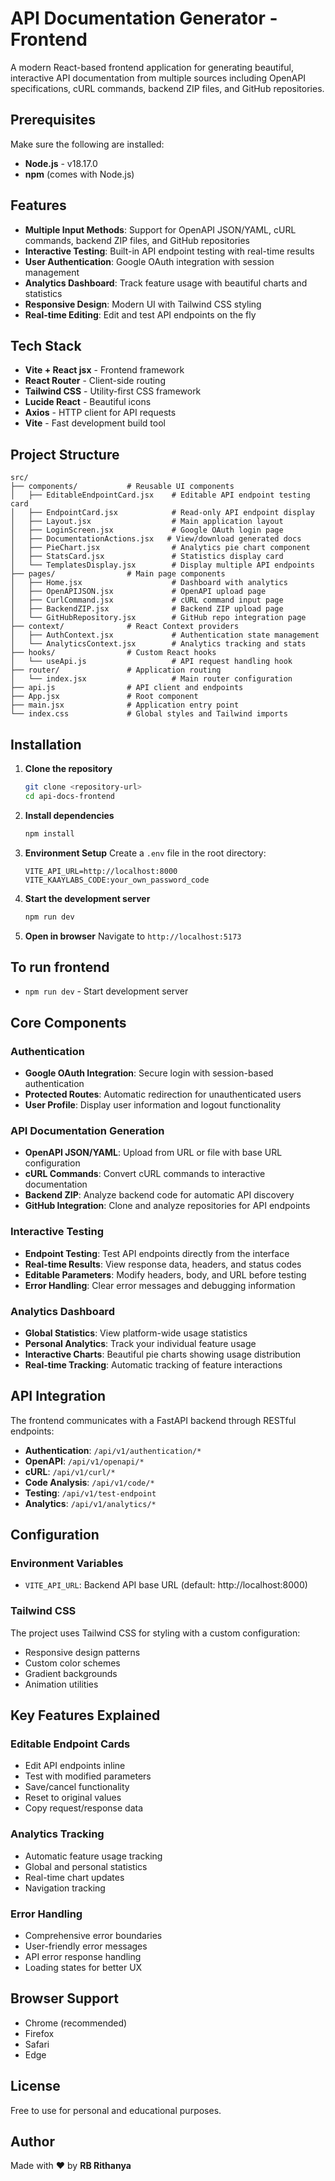 # API Documentation Generator - Frontend

A modern React-based frontend application for generating beautiful, interactive API documentation from multiple sources including OpenAPI specifications, cURL commands, backend ZIP files, and GitHub repositories.

## Prerequisites

Make sure the following are installed:
* **Node.js** - v18.17.0
* **npm** (comes with Node.js)

## Features

- **Multiple Input Methods**: Support for OpenAPI JSON/YAML, cURL commands, backend ZIP files, and GitHub repositories
- **Interactive Testing**: Built-in API endpoint testing with real-time results
- **User Authentication**: Google OAuth integration with session management
- **Analytics Dashboard**: Track feature usage with beautiful charts and statistics
- **Responsive Design**: Modern UI with Tailwind CSS styling
- **Real-time Editing**: Edit and test API endpoints on the fly

## Tech Stack

- **Vite + React jsx** - Frontend framework
- **React Router** - Client-side routing
- **Tailwind CSS** - Utility-first CSS framework
- **Lucide React** - Beautiful icons
- **Axios** - HTTP client for API requests
- **Vite** - Fast development build tool

## Project Structure

```
src/
├── components/           # Reusable UI components
│   ├── EditableEndpointCard.jsx    # Editable API endpoint testing card
│   ├── EndpointCard.jsx            # Read-only API endpoint display
│   ├── Layout.jsx                  # Main application layout
│   ├── LoginScreen.jsx             # Google OAuth login page
│   ├── DocumentationActions.jsx   # View/download generated docs
│   ├── PieChart.jsx                # Analytics pie chart component
│   ├── StatsCard.jsx               # Statistics display card
│   └── TemplatesDisplay.jsx        # Display multiple API endpoints
├── pages/                # Main page components
│   ├── Home.jsx                    # Dashboard with analytics
│   ├── OpenAPIJSON.jsx             # OpenAPI upload page
│   ├── CurlCommand.jsx             # cURL command input page
│   ├── BackendZIP.jsx              # Backend ZIP upload page
│   └── GitHubRepository.jsx        # GitHub repo integration page
├── context/              # React Context providers
│   ├── AuthContext.jsx             # Authentication state management
│   └── AnalyticsContext.jsx        # Analytics tracking and stats
├── hooks/                # Custom React hooks
│   └── useApi.js                   # API request handling hook
├── router/               # Application routing
│   └── index.jsx                   # Main router configuration
├── api.js                # API client and endpoints
├── App.jsx               # Root component
├── main.jsx              # Application entry point
└── index.css             # Global styles and Tailwind imports
```

## Installation

1. **Clone the repository**
   ```bash
   git clone <repository-url>
   cd api-docs-frontend
   ```

2. **Install dependencies**
   ```bash
   npm install
   ```

3. **Environment Setup**
   Create a `.env` file in the root directory:
   ```env
   VITE_API_URL=http://localhost:8000
   VITE_KAAYLABS_CODE:your_own_password_code
   ```

4. **Start the development server**
   ```bash
   npm run dev
   ```

5. **Open in browser**
   Navigate to `http://localhost:5173`

## To run frontend

- `npm run dev` - Start development server

## Core Components

### Authentication
- **Google OAuth Integration**: Secure login with session-based authentication
- **Protected Routes**: Automatic redirection for unauthenticated users
- **User Profile**: Display user information and logout functionality

### API Documentation Generation
- **OpenAPI JSON/YAML**: Upload from URL or file with base URL configuration
- **cURL Commands**: Convert cURL commands to interactive documentation
- **Backend ZIP**: Analyze backend code for automatic API discovery
- **GitHub Integration**: Clone and analyze repositories for API endpoints

### Interactive Testing
- **Endpoint Testing**: Test API endpoints directly from the interface
- **Real-time Results**: View response data, headers, and status codes
- **Editable Parameters**: Modify headers, body, and URL before testing
- **Error Handling**: Clear error messages and debugging information

### Analytics Dashboard
- **Global Statistics**: View platform-wide usage statistics
- **Personal Analytics**: Track your individual feature usage
- **Interactive Charts**: Beautiful pie charts showing usage distribution
- **Real-time Tracking**: Automatic tracking of feature interactions

## API Integration

The frontend communicates with a FastAPI backend through RESTful endpoints:

- **Authentication**: `/api/v1/authentication/*`
- **OpenAPI**: `/api/v1/openapi/*`
- **cURL**: `/api/v1/curl/*`
- **Code Analysis**: `/api/v1/code/*`
- **Testing**: `/api/v1/test-endpoint`
- **Analytics**: `/api/v1/analytics/*`

## Configuration

### Environment Variables
- `VITE_API_URL`: Backend API base URL (default: http://localhost:8000)

### Tailwind CSS
The project uses Tailwind CSS for styling with a custom configuration:
- Responsive design patterns
- Custom color schemes
- Gradient backgrounds
- Animation utilities

## Key Features Explained

### Editable Endpoint Cards
- Edit API endpoints inline
- Test with modified parameters
- Save/cancel functionality
- Reset to original values
- Copy request/response data

### Analytics Tracking
- Automatic feature usage tracking
- Global and personal statistics
- Real-time chart updates
- Navigation tracking

### Error Handling
- Comprehensive error boundaries
- User-friendly error messages
- API error response handling
- Loading states for better UX

## Browser Support

- Chrome (recommended)
- Firefox
- Safari
- Edge

## License

Free to use for personal and educational purposes.

## Author

Made with ❤️ by **RB Rithanya**
